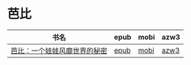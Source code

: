 # 芭比

| 书名 | epub | mobi | azw3 |
| --- | --- | --- | --- |
| [芭比：一个娃娃风靡世界的秘密](http://ct.dalanmei.com/f/31084289-572120083-d982c5) | [epub](http://ct.dalanmei.com/f/31084289-572120083-d982c5) | [mobi](http://ct.dalanmei.com/f/31084289-571651188-9ae4ae) | [azw3](http://ct.dalanmei.com/f/31084289-572180177-0841ee) |
